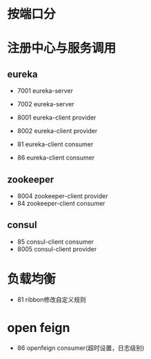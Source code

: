 # 按端口分
# 注册中心与服务调用
## eureka
- 7001 eureka-server
- 7002 eureka-server

- 8001 eureka-client provider
- 8002 eureka-client provider
- 81   eureka-client consumer
- 86   eureka-client consumer

## zookeeper
- 8004 zookeeper-client provider
- 84 zookeeper-client consumer

## consul
- 85 consul-client consumer
- 8005 consul-client provider

# 负载均衡
- 81 ribbon修改自定义规则

# open feign
- 86 openfeign consumer(超时设置，日志级别)
